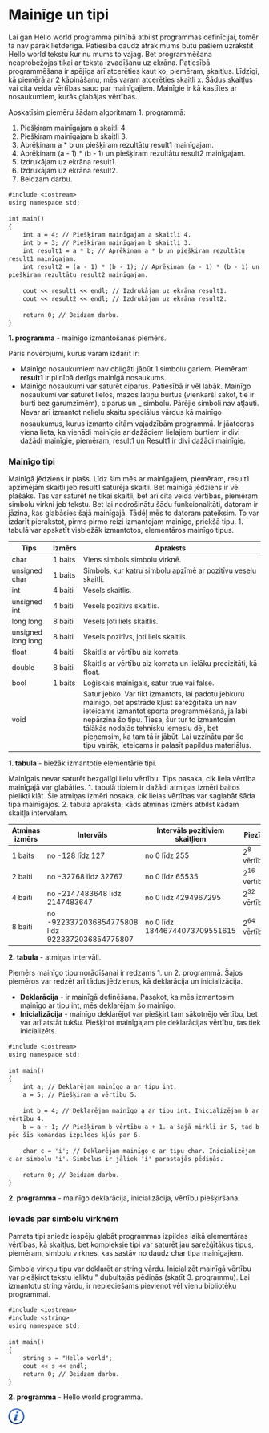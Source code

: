 # Mainīge un tipi

Lai gan Hello world programma pilnībā atbilst programmas definīcijai, tomēr tā nav pārāk lietderīga. Patiesībā daudz ātrāk mums būtu pašiem uzrakstīt Hello world tekstu kur nu mums to vajag. Bet programmēšana neaprobežojas tikai ar teksta izvadīšanu uz ekrāna. Patiesībā programmēšana ir spējīga arī atcerēties kaut ko, piemēram, skaitļus. Līdzīgi, kā piemērā ar 2 kāpināšanu, mēs varam atcerēties skaitli x. Šādus skaitļus vai cita veida vērtības sauc par mainīgajiem. Mainīgie ir kā kastītes ar nosaukumiem, kurās glabājas vērtības.

Apskatīsim piemēru šādam algoritmam 1. programmā:

1. Piešķiram mainīgajam a skaitli 4.
1. Piešķiram mainīgajam b skaitli 3.
1. Aprēķinam a * b un piešķiram rezultātu result1 mainīgajam.
1. Aprēķinam (a - 1) * (b - 1) un piešķiram rezultātu result2 mainīgajam.
1. Izdrukājam uz ekrāna result1.
1. Izdrukājam uz ekrāna result2.
1. Beidzam darbu.

```
#include <iostream>
using namespace std;

int main()
{
    int a = 4; // Piešķiram mainīgajam a skaitli 4.
    int b = 3; // Piešķiram mainīgajam b skaitli 3.
    int result1 = a * b; // Aprēķinam a * b un piešķiram rezultātu result1 mainīgajam.
    int result2 = (a - 1) * (b - 1); // Aprēķinam (a - 1) * (b - 1) un piešķiram rezultātu result2 mainīgajam.
    
    cout << result1 << endl; // Izdrukājam uz ekrāna result1.
    cout << result2 << endl; // Izdrukājam uz ekrāna result2.

    return 0; // Beidzam darbu.
}
```

**1. programma** - mainīgo izmantošanas piemērs.

Pāris novērojumi, kurus varam izdarīt ir:

- Mainīgo nosaukumiem nav obligāti jābūt 1 simbolu gariem. Piemēram **result1** ir pilnībā derīgs mainīgā nosaukums.
- Mainīgo nosaukumi var saturēt ciparus. Patiesībā ir vēl labāk. Mainīgo nosaukumi var saturēt lielos, mazos latīņu burtus (vienkārši sakot, tie ir burti bez garumzīmēm), ciparus un _ simbolu. Pārējie simboli nav atļauti. Nevar arī izmantot nelielu skaitu speciālus vārdus kā mainīgo nosaukumus, kurus izmanto citām vajadzībām programmā. Ir jāatceras viena lieta, ka vienādi mainīgie ar dažādiem lielajiem burtiem ir divi dažādi mainīgie, piemēram, result1 un Result1 ir divi dažādi mainīgie.

### Mainīgo tipi

Mainīgā jēdziens ir plašs. Līdz šim mēs ar mainīgajiem, piemēram, result1 apzīmējām skaitli jeb result1 saturēja skaitli. Bet mainīgā jēdziens ir vēl plašāks. Tas var saturēt ne tikai skaitli, bet arī cita veida vērtības, piemēram simbolu virkni jeb tekstu. Bet lai nodrošinātu šādu funkcionalitāti, datoram ir jāzina, kas glabāsies šajā mainīgajā. Tādēļ mēs to datoram pateiksim. To var izdarīt pierakstot, pirms pirmo reizi izmantojam mainīgo, priekšā tipu. 1. tabulā var apskatīt visbiežāk izmantotos, elementāros mainīgo tipus.

| Tips | Izmērs | Apraksts |
| --- | --- | --- |
| char | 1 baits | Viens simbols simbolu virknē. |
| unsigned char | 1 baits | Simbols, kur katru simbolu apzīmē ar pozitīvu veselu skaitli. |
| int | 4 baiti | Vesels skaitlis. |
| unsigned int | 4 baiti | Vesels pozitīvs skaitlis. |
| long long | 8 baiti | Vesels ļoti liels skaitlis. |
| unsigned long long | 8 baiti | Vesels pozitīvs, ļoti liels skaitlis. |
| float | 4 baiti | Skaitlis ar vērtību aiz komata. |
| double | 8 baiti | Skaitlis ar vērtību aiz komata un lielāku precizitāti, kā float. |
| bool | 1 baits | Loģiskais mainīgais, satur true vai false. |
| void | | Satur jebko. Var tikt izmantots, lai padotu jebkuru mainīgo, bet apstrāde kļūst sarežģītāka un nav ieteicams izmantot sporta programmēšanā, ja labi nepārzina šo tipu. Tiesa, šur tur to izmantosim tālākās nodaļās tehnisku iemeslu dēļ, bet pieņemsim, ka tam tā ir jābūt. Lai uzzinātu par šo tipu vairāk, ieteicams ir palasīt papildus materiālus. |

**1. tabula** - biežāk izmantotie elementārie tipi.

Mainīgais nevar saturēt bezgalīgi lielu vērtību. Tips pasaka, cik liela vērtība mainīgajā var glabāties. 1. tabulā tipiem ir dažādi atmiņas izmēri baitos pielikti klāt. Šie atmiņas izmēri nosaka, cik lielas vērtības var saglabāt šāda tipa mainīgajos. 2. tabula apraksta, kāds atmiņas izmērs atbilst kādam skaitļa intervālam.

| Atmiņas izmērs | Intervāls | Intervāls pozitīviem skaitļiem | Piezīme |
| --- | --- | --- | --- |
| 1 baits | no -128 līdz 127 | no 0 līdz 255 | 2<sup>8</sup> vērtības. |
| 2 baiti | no -32768 līdz 32767 | no 0 līdz 65535 | 2<sup>16</sup> vērtības |
| 4 baiti | no -2147483648 līdz 2147483647 | no 0 līdz 4294967295 | 2<sup>32</sup> vērtības |
| 8 baiti | no -9223372036854775808 līdz 9223372036854775807 | no 0 līdz 18446744073709551615 | 2<sup>64</sup> vērtības |

**2. tabula** - atmiņas intervāli.

Piemērs mainīgo tipu norādīšanai ir redzams 1. un 2. programmā. Šajos piemēros var redzēt arī tādus jēdzienus, kā deklarācija un inicializācija.

- **Deklarācija** - ir mainīgā definēšana. Pasakot, ka mēs izmantosim mainīgo ar tipu int, mēs deklarējam šo mainīgo.
- **Inicializācija** - mainīgo deklarējot var piešķirt tam sākotnējo vērtību, bet var arī atstāt tukšu. Piešķirot mainīgajam pie deklarācijas vērtību, tas tiek inicializēts.

```
#include <iostream>
using namespace std;

int main()
{
    int a; // Deklarējam mainīgo a ar tipu int.
    a = 5; // Piešķiram a vērtību 5.
    
    int b = 4; // Deklarējam mainīgo a ar tipu int. Inicializējam b ar vērtību 4.
    b = a + 1; // Piešķiram b vērtību a + 1. a šajā mirklī ir 5, tad b pēc šīs komandas izpildes kļūs par 6.
    
    char c = 'i'; // Deklarējam mainīgo c ar tipu char. Inicializējam c ar simbolu 'i'. Simbolus ir jāliek 'i' parastajās pēdiņās.

    return 0; // Beidzam darbu.
}
```

**2. programma** - mainīgo deklarācija, inicializācija, vērtību piešķiršana.

### Ievads par simbolu virknēm

Pamata tipi sniedz iespēju glabāt programmas izpildes laikā elementāras vērtības, kā skaitļus, bet kompleksie tipi var saturēt jau sarežģītākus tipus, piemēram, simbolu virknes, kas sastāv no daudz char tipa mainīgajiem.

Simbola virkņu tipu var deklarēt ar string vārdu. Inicializēt mainīgā vērtību var piešķirot tekstu ieliktu " dubultajās pēdiņās (skatīt 3. programmu). Lai izmantotu string vārdu, ir nepieciešams pievienot vēl vienu bibliotēku programmai.

```
#include <iostream>
#include <string>
using namespace std;

int main()
{
    string s = "Hello world";
    cout << s << endl;
    return 0; // Beidzam darbu.
}
```

**2. programma** - Hello world programma.

<a href="http://www.cplusplus.com/doc/tutorial/variables/" target="_blank">![Vairāk informācija](/media/theory/information.png)</a>